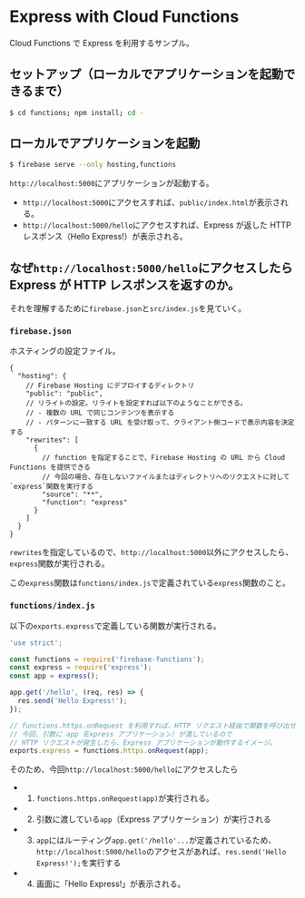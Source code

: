 # Express with Cloud Functions

Cloud Functions で Express を利用するサンプル。

## セットアップ（ローカルでアプリケーションを起動できるまで）

```bash
$ cd functions; npm install; cd -
```

## ローカルでアプリケーションを起動

```bash
$ firebase serve --only hosting,functions
```

`http://localhost:5000`にアプリケーションが起動する。

- `http://localhost:5000`にアクセスすれば、`public/index.html`が表示される。
- `http://localhost:5000/hello`にアクセスすれば、Express が返した HTTP レスポンス（Hello Express!）が表示される。

## なぜ`http://localhost:5000/hello`にアクセスしたら Express が HTTP レスポンスを返すのか。

それを理解するために`firebase.json`と`src/index.js`を見ていく。

### `firebase.json`

ホスティングの設定ファイル。

```
{
  "hosting": {
    // Firebase Hosting にデプロイするディレクトリ
    "public": "public",
    // リライトの設定。リライトを設定すれば以下のようなことができる。
    // - 複数の URL で同じコンテンツを表示する
    // - パターンに一致する URL を受け取って、クライアント側コードで表示内容を決定する
    "rewrites": [
      {
        // function を指定することで、Firebase Hosting の URL から Cloud Functions を提供できる
        // 今回の場合、存在しないファイルまたはディレクトリへのリクエストに対して`express`関数を実行する
        "source": "**",
        "function": "express"
      }
    ]
  }
}
```

`rewrites`を指定しているので、`http://localhost:5000`以外にアクセスしたら、`express`関数が実行される。

この`express`関数は`functions/index.js`で定義されている`express`関数のこと。

### `functions/index.js`

以下の`exports.express`で定義している関数が実行される。

```js
'use strict';

const functions = require('firebase-functions');
const express = require('express');
const app = express();

app.get('/hello', (req, res) => {
  res.send('Hello Express!');
});

// functions.https.onRequest を利用すれば、HTTP リクエスト経由で関数を呼び出せる。
// 今回、引数に app（Express アプリケーション）が渡しているので
// HTTP リクエストが発生したら、Express アプリケーションが動作するイメージ。
exports.express = functions.https.onRequest(app);
```

そのため、今回`http://localhost:5000/hello`にアクセスしたら

- 1. `functions.https.onRequest(app)`が実行される。
- 2. 引数に渡している`app`（Express アプリケーション）が実行される
- 3. `app`にはルーティング`app.get('/hello'...`が定義されているため、`http://localhost:5000/hello`のアクセスがあれば、`res.send('Hello Express!');`を実行する
- 4. 画面に「Hello Express!」が表示される。

